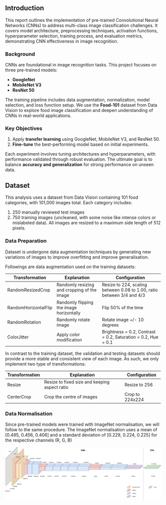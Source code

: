 
## Introduction

This report outlines the implementation of pre-trained Convolutional Neural Networks (CNNs) to address multi-class image classification challenges. It covers model architecture, preprocessing techniques, activation functions, hyperparameter selection, training process, and evaluation metrics, demonstrating CNN effectiveness in image recognition.

### Background

CNNs are foundational in image recognition tasks. This project focuses on three pre-trained models:
- **GoogleNet**
- **MobileNet V3**
- **ResNet 50**

The training pipeline includes data augmentation, normalization, model selection, and loss function setup. We use the **Food-101** dataset from Data Vision to explore food image classification and deepen understanding of CNNs in real-world applications.

### Key Objectives

1. Apply **transfer learning** using GoogleNet, MobileNet V3, and ResNet 50.
2. **Fine-tune** the best-performing model based on initial experiments.

Each experiment involves tuning architectures and hyperparameters, with performance validated through robust evaluation. The ultimate goal is to balance **accuracy and generalization** for strong performance on unseen data.

## Dataset

This analysis uses a dataset from Data Vision containing 101 food categories, with 101,000 images total. Each category includes:

1. 250 manually reviewed test images
2. 750 training images (uncleaned, with some noise like intense colors or mislabeled data).
All images are resized to a maximum side length of 512 pixels.

### Data Preparation

Dataset is undergone data augmentation techniques by generating new variations of images to improve overfitting and improve generalisation.

Followings are data augmentation used on the training datasets:

| Transformation    | Explanation | Configuration |
|-------------------|-------------|---------------|
|RandomResizedCrop |Randomly resizing and cropping of the image | Resize to 224, scaling between 0.08 to 1.00, ratio between 3/4 and 4/3 |
|RandomHorizontalFlip|Randomly flipping the image horizontally |Flip 50% of the time |
|RandomRotation|Randomly rotate image |Rotate image +/- 10 degrees|
|ColorJitter|Apply color modification |Brightness = 0.2, Contrast = 0.2, Saturation = 0.2, Hue = 0.1|

In contrast to the training dataset, the validation and testing datasets should provide a more stable and consistent view of each image. As such, we only implement two type of transformations:

| Transformation    | Explanation | Configuration |
|-------------------|-------------|---------------|
|Resize|Resize to fixed size and keeping aspect ratio |Resize to 256 |
|CenterCrop|Crop the centre of images| Crop to 224x224|

### Data Normalisation

Since pre-trained models were trained with ImageNet normalisation, we will follow to the same procedure. The ImageNet normalisation uses a mean of [0.485, 0.456, 0.406] and a standard deviation of [0.229, 0.224, 0.225] for the respective channels (R, G, B)

![Food Image Sample](./images/googlenet_pre.png)
